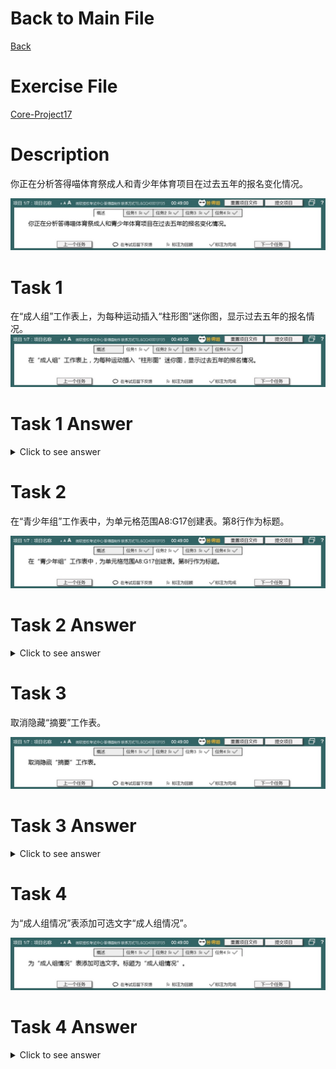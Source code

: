 # Back to Main File
[Back](../README.md)

# Exercise File
[Core-Project17](MOS-Excel2016-Core-Project17.xlsx)

# Description
你正在分析答得喵体育祭成人和青少年体育项目在过去五年的报名变化情况。

![Description](Task/desc.jpg)
# Task 1
在“成人组”工作表上，为每种运动插入“柱形图”迷你图，显示过去五年的报名情况。
![Task1](Task/Task1.jpg)
# Task 1 Answer
<details>
  <summary>Click to see answer</summary>

![Task1_Answer](Excel2016-Core-Project17-Answer/P17-T1.gif)
</details>

# Task 2
在“青少年组”工作表中，为单元格范围A8:G17创建表。第8行作为标题。

![Task2](Task/Task2.jpg)
# Task 2 Answer
<details>
  <summary>Click to see answer</summary>

![Task2_Answer](Excel2016-Core-Project17-Answer/P17-T2.gif)
</details>

# Task 3
取消隐藏“摘要”工作表。

![Task3](Task/Task3.jpg)
# Task 3 Answer
<details>
  <summary>Click to see answer</summary>

![Task3_Answer](Excel2016-Core-Project17-Answer/P17-T3.gif)
</details>


# Task 4
为“成人组情况”表添加可选文字“成人组情况”。

![Task4](Task/Task4.jpg)
# Task 4 Answer
<details>
  <summary>Click to see answer</summary>

![Task4_Answer](Excel2016-Core-Project17-Answer/P17-T4.gif)
</details>
